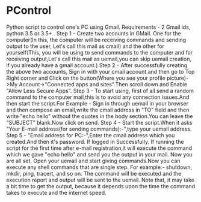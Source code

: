 # PControl
Python script to control one's PC using Gmail.
Requirements -
2 Gmail ids, python 3.5 or 3.5+ .
Step 1 - Create two accounts in GMail. One for the computer(In this, the computer will be receiving commands and sending output to the user, Let's call this mail as cmail) and the other for yourself(This, you will be using to send commands to the computer and for receiving output,Let's call this mail as uemail,you can skip uemail creation, if you already have a gmail account.) 
Step 2 - After successfully creating the above two accounts, Sign in with your cmail account and then go to Top Right corner and Click on the button(Where you see your profile picture)->My Account->"Connected apps and sites".Then scroll down and Enable "Allow Less Secure Apps".
Step 3 - To start using, first of all send a random command to the computer mail,this is to avoid any connection issues.And then start the script.For Example - Sign in through uemail in your browser and then compose an email,write the cmail address in "TO" field and then write
"echo hello" without the quotes in the body section.You can leave the "SUBJECT" blank.Now click on send.
Step 4 - Start the script.When it asks "Your E-mail address(for sending commands):-",type your uemail address.
Step 5 - "Email address for PC:-",Enter the cmail address which you created.And then it's password.
If logged in Successfully.
If running the script for the first time after e-mail registration,it will execute the command which we gave "echo hello" and send you the output in your mail.
Now you are all set.
Open your uemail and start giving commands.Now you can execute any shell commands that are single step.
For example:-
shutdown, mkdir, ping, tracert, and so on.
The command will be executed and the execution report and output will be sent to the uemail.
Note that, it may take a bit time to get the output, because it depends upon the time the command takes to execute and the internet speed.
